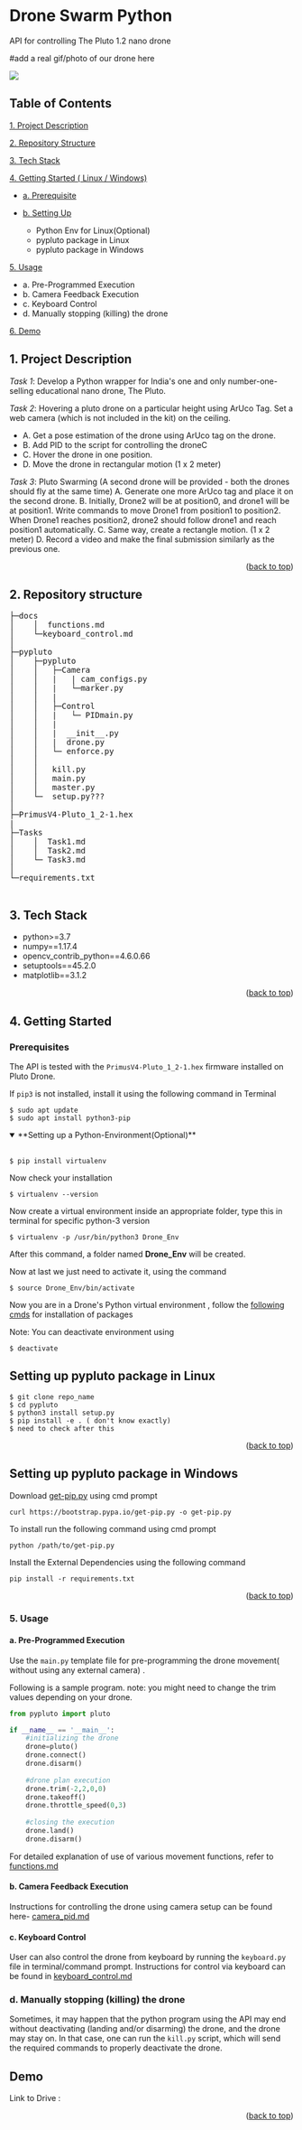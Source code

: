 

<div id="top"></div>

# Drone Swarm Python
API for controlling The Pluto 1.2 nano drone

#add a real  gif/photo of our drone here

[![](https://img.shields.io/badge/License-GPLv3-blue.svg)]()

<!-- TABLE OF CONTENTS (ADD ONCE SUBTOPICS START COMING TOGETHER)-->


## Table of Contents
 
 

 <p><a href="#ProjD">1. Project Description</a></p>
 <p><a href="#RepoS">2. Repository Structure</a></p>
 <p><a href="#TechS">3. Tech Stack</a></p>
 <p><a href="#GetSL">4. Getting Started ( Linux / Windows) </a></p>
 
 - <p><a href="#PreR">a. Prerequisite</a></p>
 - <p><a href="#SetU">b. Setting Up </a></p>

	 - Python Env for Linux(Optional)
	- pypluto package in Linux
	- pypluto package in Windows

<p><a href="#Usg">5. Usage</a></p>

-	a. Pre-Programmed Execution
-  b. Camera Feedback Execution
-  c. Keyboard Control
-  d. Manually stopping (killing) the drone


<p><a href="#Demo">6. Demo</a></p>


 

<!-- PROJECT DESCRIPTION -->
<div id="ProjD"></div>

## 1. Project Description 

*Task 1*: 
Develop a Python wrapper for India's one and only number-one-selling educational nano drone, The Pluto.

*Task 2*: 
Hovering a pluto drone on a particular height using ArUco Tag. 
Set a web camera (which is not included in the kit) on the ceiling.
- A. Get a pose estimation of the drone using ArUco tag on the drone.
- B. Add PID to the script for controlling the droneC
- C. Hover the drone in one position.
- D. Move the drone in rectangular motion (1 x 2 meter)

*Task 3*: 
Pluto Swarming (A second drone will be provided - both the drones should fly
at the same time)
A. Generate one more ArUco tag and place it on the second drone.
B. Initially, Drone2 will be at position0, and drone1 will be at position1. Write
commands to move Drone1 from position1 to position2. When Drone1 reaches
position2, drone2 should follow drone1 and reach position1 automatically.
C. Same way, create a rectangle motion. (1 x 2 meter)
D. Record a video and make the final submission similarly as the previous one.


<p align="right">(<a href="#top">back to top</a>)</p>



<div id="RepoS"></div>


## 2. Repository structure
<pre>
├─docs
│    │  functions.md
│    └─keyboard_control.md
│  
├─pypluto
│    ├─pypluto
│    │   ├─Camera
│    │   |   | cam_configs.py
│    │   |   └─marker.py
│    │   |
│    │   ├─Control
│    │   |   └─ PIDmain.py
│    │   | 
│    │   |  __init__.py
│    │   |  drone.py
│    │   └─ enforce.py
│    │  
│    │   kill.py
│    │   main.py
│    │   master.py
│    └─  setup.py???
│    
├─PrimusV4-Pluto_1_2-1.hex
|
├─Tasks
│    │  Task1.md
│    │  Task2.md
│    └─ Task3.md
│
└─requirements.txt

</pre>

<div id="TechS"></div>

## 3. Tech Stack 

- python>=3.7
- numpy==1.17.4
- opencv_contrib_python==4.6.0.66
- setuptools==45.2.0
- matplotlib==3.1.2


<p align="right">(<a href="#top">back to top</a>)</p>



<div id="GetSL"></div>

## 4. Getting Started 

<div id="PreR"></div>

### Prerequisites

<!-- *Put setup instructions here.* -->

The API is tested with the ```PrimusV4-Pluto_1_2-1.hex``` firmware installed on Pluto Drone.

If ```pip3``` is not installed, install it using the following command in Terminal

```shell
$ sudo apt update
$ sudo apt install python3-pip
``` 

<div id="PyEnv"></div>

<details open>
<summary> **Setting up a Python-Environment(Optional)** </summary>
<br>


```shell
$ pip install virtualenv
```
Now check your installation
```
$ virtualenv --version
```
Now create a virtual environment inside an appropriate folder, type
this in terminal for specific python-3 version
```
$ virtualenv -p /usr/bin/python3 Drone_Env
```
After this command, a folder named  **Drone_Env**  will be created. 

Now at last we just need to activate it, using the command
```
$ source Drone_Env/bin/activate
```
Now you are in a Drone's Python virtual environment , follow the <a href="#setupLinux">following cmds</a> for installation of packages

Note:
You can deactivate environment using
```
$ deactivate 
```
</details>


<div id="SetU"></div>

## Setting up pypluto package in Linux

```
$ git clone repo_name
$ cd pypluto
$ python3 install setup.py
$ pip install -e . ( don't know exactly)
$ need to check after this
```


<p align="right">(<a href="#top">back to top</a>)</p>


<div id="GetSW"></div>

## Setting up pypluto package in Windows
Download [get-pip.py](https://bootstrap.pypa.io/get-pip.py) using cmd prompt
```
curl https://bootstrap.pypa.io/get-pip.py -o get-pip.py
```
To install run the following command using cmd prompt
```
python /path/to/get-pip.py
```
Install the External Dependencies using the following command 
```
pip install -r requirements.txt
```


<p align="right">(<a href="#top">back to top</a>)</p>


<div id="Usg"></div>

### 5. Usage

#### a. Pre-Programmed Execution
<!-- *Explain API cmds here.... might need a more detailed version like (make another section for structure)* -->

Use the ```main.py``` template file for pre-programming the drone movement( without using any external camera) .<br> 

Following is a sample program.
note: you might need to change the trim values depending on your drone.
```python
from pypluto import pluto

if __name__ == '__main__':
	#initializing the drone
	drone=pluto()
	drone.connect()
	drone.disarm()
	
	#drone plan execution
	drone.trim(-2,2,0,0)
	drone.takeoff()
	drone.throttle_speed(0,3)
	
	#closing the execution
	drone.land()
	drone.disarm()

```

For detailed explanation of use of various movement functions, refer to [functions.md](https://github.com//Drone-Swarm/blob/main/docs/functions.md) <br>

#### b. Camera Feedback Execution

Instructions for controlling the drone using camera setup can be found here-
[camera_pid.md](https://github.com//Drone-Swarm/blob/main/docs/camera_pid.md)


#### c. Keyboard Control

User can also control the drone from keyboard by running the ```keyboard.py``` file in terminal/command prompt. 
Instructions for control via keyboard can be found in [keyboard_control.md](https://github.com//Drone-Swarm/blob/main/docs/keyboard_control.md)


### d. Manually stopping (killing) the drone

Sometimes, it may happen that the python program using the API may end without deactivating (landing and/or disarming) the drone, and the drone may stay on. In that case, one can run the ```kill.py``` script, which will send the required commands to properly deactivate the drone. 

<div id="Demo"></div>

## Demo

Link to Drive : 

<p align="right">(<a href="#top">back to top</a>)</p>

<div id="RoadM"></div>

